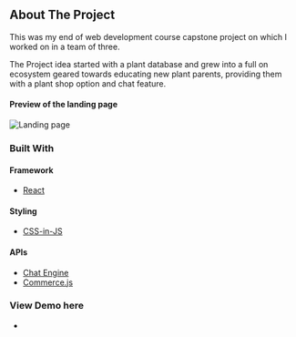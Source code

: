 ## About The Project

This was my end of web development course capstone project on which I worked on in a team of three. 

The Project idea started with a plant database and grew into a full on ecosystem geared towards educating new plant parents, providing them with a plant shop option and chat feature. 

#### Preview of the landing page 

![Landing page](https://res.cloudinary.com/di32yybrd/image/upload/v1632903677/plantpedia/plant_iaazho.png)

### Built With

#### Framework
* [React](https://reactjs.org/)

#### Styling
* [CSS-in-JS](https://styled-components.com/)

#### APIs
* [Chat Engine](https://chatengine.io/)
* [Commerce.js](https://commercejs.com/)

### View Demo here
* [](https://plantpedia-2-0.vercel.app/)